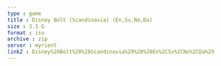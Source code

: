 ```yaml
---
type : game
title : Disney Bolt (Scandinavia) (En,Sv,No,Da)
size : 3.1 G
format : iso
archive : zip
server : myrient
link2 : Disney%20Bolt%20%28Scandinavia%29%20%28En%2CSv%2CNo%2CDa%29
---
```

